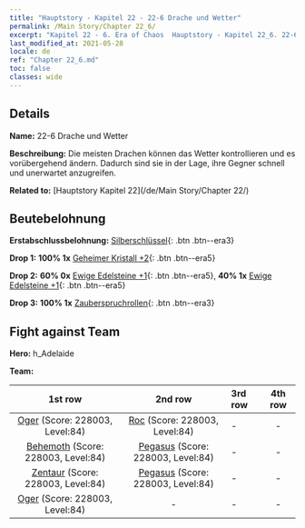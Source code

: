 ```yaml
---
title: "Hauptstory - Kapitel 22 - 22-6 Drache und Wetter"
permalink: /Main Story/Chapter 22_6/
excerpt: "Kapitel 22 - 6. Era of Chaos  Hauptstory - Kapitel 22_6. 22-6 Drache und Wetter"
last_modified_at: 2021-05-28
locale: de
ref: "Chapter 22_6.md"
toc: false
classes: wide
---
```


## Details

 **Name:** 22-6 Drache und Wetter

 **Beschreibung:** Die meisten Drachen können das Wetter kontrollieren und es vorübergehend ändern. Dadurch sind sie in der Lage, ihre Gegner schnell und unerwartet anzugreifen.

 **Related to:** [Hauptstory Kapitel 22](/de/Main Story/Chapter 22/)

## Beutebelohnung

 **Erstabschlussbelohnung:** [Silberschlüssel](/ItemsDE/con_693/){: .btn .btn--era3}

 **Drop 1:** **100% 1x** [Geheimer Kristall +2](/ItemsDE/mat_80/){: .btn .btn--era5}

 **Drop 2:** **60% 0x** [Ewige Edelsteine +1](/ItemsDE/mat_72/){: .btn .btn--era5}, **40% 1x** [Ewige Edelsteine +1](/ItemsDE/mat_72/){: .btn .btn--era5}

 **Drop 3:** **100% 1x** [Zauberspruchrollen](/ItemsDE/con_694/){: .btn .btn--era3}


## Fight against Team
 **Hero:** h_Adelaide

 **Team:**


  | 1st row | 2nd row | 3rd row | 4th row |
  |:----:|:----:|:----|:----:|
  | [Oger](/de/units/Ogre/) (Score: 228003, Level:84)  | [Roc](/de/units/Roc/) (Score: 228003, Level:84)  | - | - |
  | [Behemoth](/de/units/Behemoth/) (Score: 228003, Level:84)  | [Pegasus](/de/units/Pegasus/) (Score: 228003, Level:84)  | - | - |
  | [Zentaur](/de/units/Centaur/) (Score: 228003, Level:84)  | [Pegasus](/de/units/Pegasus/) (Score: 228003, Level:84)  | - | - |
  | [Oger](/de/units/Ogre/) (Score: 228003, Level:84)  | - | - | - |


